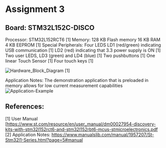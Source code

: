 # Assignment 3
## Board: STM32L152C-DISCO
 Processor: STM32L152RCT6  [1]
 Memory: 128 KB Flash memory
 16 KB RAM 
 4 KB EEPROM [1]
 Special Peripherals:
  Four LEDS
    LD1 (red/green) indicating USB communication [1]
    LD2 (red) indicating that 3.3 power supply is ON [1]
    Two user LEDS, LD3 (green) and LD4 (blue) [1]
  Two pushbuttons [1]
  One linear Touch Sensor [1]
  Four touch keys [1]

![Hardware_Block_Diagram](https://user-images.githubusercontent.com/23651454/145681799-4f912ec1-c8a7-49da-9ac6-dc06623a35ea.JPG)
[1]

Application Notes: The demonstration application that is preloaded in memory allows for low current measurement capabilities
![Application-Example](https://user-images.githubusercontent.com/23651454/145682419-2cb6adaa-ca09-4d62-bfcd-9a54902dae18.JPG)

  
 ## References:
 [1] User Manual [https://www.st.com/resource/en/user_manual/dm00027954-discovery-kits-with-stm32l152rct6-and-stm32l152rbt6-mcus-stmicroelectronics.pdf
 [2] Application Notes:
https://www.manualslib.com/manual/1957207/St-Stm32l1-Series.html?page=5#manual
 
